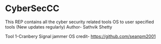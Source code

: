 # CyberSecCC 
 This REP contains all the cyber security related tools OS to user specified tools (New updates regularly)
 Author- Sathvik Shetty

 Tool 1-Cranbery Signal jammer OS credit- https://github.com/seanpm2001